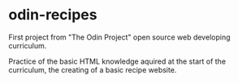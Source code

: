 # odin-recipes

First project from "The Odin Project" open source web developing curriculum. 

Practice of the basic HTML knowledge aquired at the start of the curriculum, the creating of a basic recipe website.
